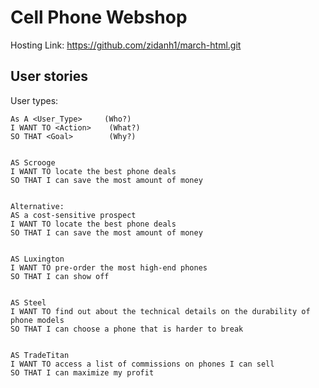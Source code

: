 # Cell Phone Webshop

Hosting Link: https://github.com/zidanh1/march-html.git
## User stories

User types:

```
As A <User_Type>     (Who?)
I WANT TO <Action>    (What?)
SO THAT <Goal>        (Why?)


AS Scrooge
I WANT TO locate the best phone deals
SO THAT I can save the most amount of money


Alternative:
AS a cost-sensitive prospect
I WANT TO locate the best phone deals
SO THAT I can save the most amount of money


AS Luxington
I WANT TO pre-order the most high-end phones
SO THAT I can show off


AS Steel
I WANT TO find out about the technical details on the durability of phone models
SO THAT I can choose a phone that is harder to break


AS TradeTitan
I WANT TO access a list of commissions on phones I can sell
SO THAT I can maximize my profit
```


